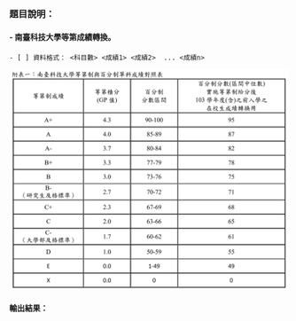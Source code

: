 ### 題目說明：
#### - 南臺科技大學等第成績轉換。

```text
- [ ] 資料格式： <科目數> <成績1> <成績2>  ... <成績n>
```
![南臺科技大學等第成績](./stust.png)

#### 輸出結果：

```text
```
